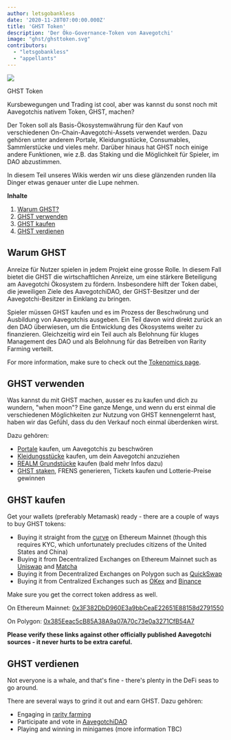```yaml
---
author: letsgobankless
date: '2020-11-28T07:00:00.000Z'
title: 'GHST Token'
description: 'Der Öko-Governance-Token von Aavegotchi'
image: "ghst/ghsttoken.svg"
contributors:
  - "letsgobankless"
  - "appellants"
---
```


<div class="headerImageContainer">
<img class="headerImage" src="/ghst/ghst.gif">
<p class="headerImageText">GHST Token</p>
</div>

Kursbewegungen und Trading ist cool, aber was kannst du sonst noch mit Aavegotchis nativem Token, GHST, machen?

Der Token soll als Basis-Ökosystemwährung für den Kauf von verschiedenen On-Chain-Aavegotchi-Assets verwendet werden. Dazu gehören unter anderem Portale, Kleidungsstücke, Consumables, Sammlerstücke und vieles mehr. Darüber hinaus hat GHST noch einige andere Funktionen, wie z.B. das Staking und die Möglichkeit für Spieler, im DAO abzustimmen.

In diesem Teil unseres Wikis werden wir uns diese glänzenden runden lila Dinger etwas genauer unter die Lupe nehmen.

<div class="contentsBox">

**Inhalte**

<ol>
<li><a href=#why-ghst>Warum GHST?</a></li>
<li><a href=#using-ghst>GHST verwenden</a></li>
<li><a href=#buying-ghst>GHST kaufen</a></li>
<li><a href=#earning-ghst>GHST verdienen</a></li>
</ol>

</div>

## Warum GHST
Anreize für Nutzer spielen in jedem Projekt eine grosse Rolle. In diesem Fall bietet die GHST die wirtschaftlichen Anreize, um eine stärkere Beteiligung am Aavegotchi Ökosystem zu fördern. Insbesondere hilft der Token dabei, die jeweiligen Ziele des AavegotchiDAO, der GHST-Besitzer und der Aavegotchi-Besitzer in Einklang zu bringen.

Spieler müssen GHST kaufen und es im Prozess der Beschwörung und Ausbildung von Aavegotchis ausgeben. Ein Teil davon wird direkt zurück an den DAO überwiesen, um die Entwicklung des Ökosystems weiter zu finanzieren. Gleichzeitig wird ein Teil auch als Belohnung für kluges Management des DAO und als Belohnung für das Betreiben von Rarity Farming verteilt.

For more information, make sure to check out the [Tokenomics page](/tokenomics).

## GHST verwenden
Was kannst du mit GHST machen, ausser es zu kaufen und dich zu wundern, "when moon"? Eine ganze Menge, und wenn du erst einmal die verschiedenen Möglichkeiten zur Nutzung von GHST kennengelernt hast, haben wir das Gefühl, dass du den Verkauf noch einmal überdenken wirst.

Dazu gehören:

* [Portale](/portals) kaufen, um Aavegotchis zu beschwören
* [Kleidungsstücke](/wearables) kaufen, um dein Aavegotchi anzuziehen
* [REALM Grundstücke](/metaverse) kaufen (bald mehr Infos dazu)
* [GHST staken](/staking), FRENS generieren, Tickets kaufen und Lotterie-Preise gewinnen

## GHST kaufen
Get your wallets (preferably Metamask) ready - there are a couple of ways to buy GHST tokens:

* Buying it straight from the [curve](/curve) on Ethereum Mainnet (though this requires KYC, which unfortunately precludes citizens of the United States and China)
* Buying it from Decentralized Exchanges on Ethereum Mainnet such as [Uniswap](https://app.uniswap.org/#/swap?inputCurrency=ETH&outputCurrency=0x3f382dbd960e3a9bbceae22651e88158d2791550) and [Matcha](https://matcha.xyz/markets/GHST)
* Buying it from Decentralized Exchanges on Polygon such as [QuickSwap](https://quickswap.exchange/#/swap?outputCurrency=0x385eeac5cb85a38a9a07a70c73e0a3271cfb54a7)
* Buying it from Centralized Exchanges such as [OKex](https://www.okex.com/spot/trade/ghst-eth#type=1) and [Binance](https://www.binance.com/en/trade/GHST_ETH?layout=pro)

Make sure you get the correct token address as well.

On Ethereum Mainnet: [0x3F382DbD960E3a9bbCeaE22651E88158d2791550](https://etherscan.io/token/0x3F382DbD960E3a9bbCeaE22651E88158d2791550)

On Polygon: [0x385Eeac5cB85A38A9a07A70c73e0a3271CfB54A7](https://explorer-mainnet.maticvigil.com/address/0x385Eeac5cB85A38A9a07A70c73e0a3271CfB54A7/transactions)

**Please verify these links against other officially published Aavegotchi sources - it never hurts to be extra careful.**

## GHST verdienen
Not everyone is a whale, and that's fine - there's plenty in the DeFi seas to go around.

There are several ways to grind it out and earn GHST. Dazu gehören:

* Engaging in [rarity farming](/rarity-farming)
* Participate and vote in [AavegotchiDAO](/dao)
* Playing and winning in minigames (more information TBC)




